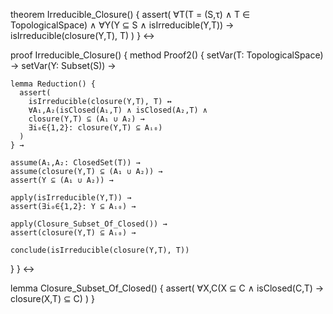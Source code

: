 theorem Irreducible_Closure() {
  assert(
    ∀T(T = (S,τ) ∧ T ∈ TopologicalSpace) ∧
    ∀Y(Y ⊆ S ∧ isIrreducible(Y,T)) →
    isIrreducible(closure(Y,T), T)
  )
} ↔

proof Irreducible_Closure() {
  method Proof2() {
    setVar(T: TopologicalSpace) →
    setVar(Y: Subset(S)) →
    
    lemma Reduction() {
      assert(
        isIrreducible(closure(Y,T), T) ↔
        ∀A₁,A₂(isClosed(A₁,T) ∧ isClosed(A₂,T) ∧
        closure(Y,T) ⊆ (A₁ ∪ A₂) →
        ∃i₀∈{1,2}: closure(Y,T) ⊆ Aᵢ₀)
      )
    } →

    assume(A₁,A₂: ClosedSet(T)) →
    assume(closure(Y,T) ⊆ (A₁ ∪ A₂)) →
    assert(Y ⊆ (A₁ ∪ A₂)) →
    
    apply(isIrreducible(Y,T)) →
    assert(∃i₀∈{1,2}: Y ⊆ Aᵢ₀) →
    
    apply(Closure_Subset_Of_Closed()) →
    assert(closure(Y,T) ⊆ Aᵢ₀) →
    
    conclude(isIrreducible(closure(Y,T), T))
  }
} ↔

lemma Closure_Subset_Of_Closed() {
  assert(
    ∀X,C(X ⊆ C ∧ isClosed(C,T) →
    closure(X,T) ⊆ C)
  )
}